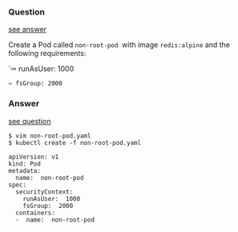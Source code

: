 ### Question

[see answer](#answer)

Create a Pod called `non-root-pod`  with image `redis:alpine` and the following requirements:

`✑ runAsUser: 1000

`✑ fsGroup: 2000`
























### Answer

[see question](#question)

```shell
$ vim non-root-pod.yaml  
$ kubectl create -f non-root-pod.yaml

apiVersion: v1  
kind: Pod  
metadata:  
  name:  non-root-pod  
spec:  
  securityContext:  
    runAsUser:  1000  
    fsGroup:  2000  
  containers:  
  -  name:  non-root-pod
```

